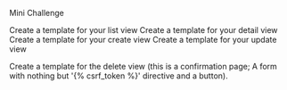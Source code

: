 
Mini Challenge


Create a template for your list view
Create a template for your detail view
Create a template for your create view 
Create a template for your update view

Create a template for the delete view (this is a confirmation page; A form with nothing but '{% csrf_token %}' directive and a button).


